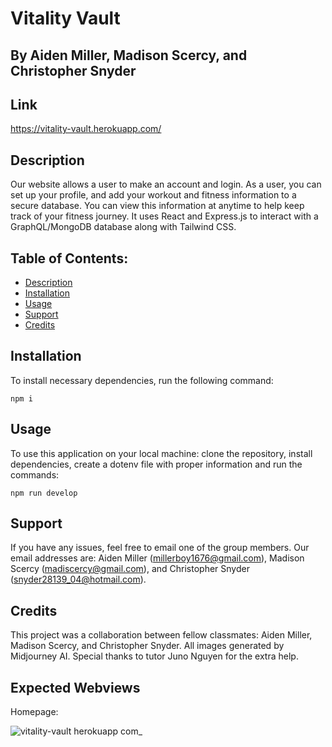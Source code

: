 # Vitality Vault

## By Aiden Miller, Madison Scercy, and Christopher Snyder


## Link

https://vitality-vault.herokuapp.com/

## Description

Our website allows a user to make an account and login.  As a user, you can set up your profile, and add your workout and fitness information to a secure database.  You can view this information at anytime to help keep track of your fitness journey.  It uses React and Express.js to interact with a GraphQL/MongoDB database along with Tailwind CSS.

## Table of Contents:
* [Description](#description)
* [Installation](#installation)
* [Usage](#usage)
* [Support](#support)
* [Credits](#credits)


## Installation

 To install necessary dependencies, run the following command:
  ```
  npm i
  ```

## Usage

To use this application on your local machine: clone the repository, install dependencies, create a dotenv file with proper information and run the commands:
```
npm run develop
```

## Support

If you have any issues, feel free to email one of the group members.  Our email addresses are: Aiden Miller (millerboy1676@gmail.com), Madison Scercy (madiscercy@gmail.com), and Christopher Snyder (snyder28139_04@hotmail.com). 

## Credits

This project was a collaboration between fellow classmates: Aiden Miller, Madison Scercy, and Christopher Snyder. All images generated by Midjourney AI. Special thanks to tutor Juno Nguyen for the extra help.

## Expected Webviews

Homepage:

![vitality-vault herokuapp com_](https://github.com/csnyder94/vitality-vault/assets/124528804/a41129a5-f4e3-49da-8f36-d81e9a5d364e)

